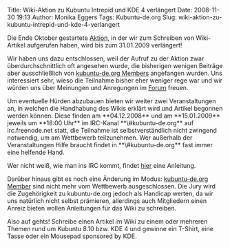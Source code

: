 Title: Wiki-Aktion zu Kubuntu Intrepid und KDE 4 verlängert
Date: 2008-11-30 19:13
Author: Monika Eggers
Tags: Kubuntu-de.org
Slug: wiki-aktion-zu-kubuntu-intrepid-und-kde-4-verlangert

Die Ende Oktober gestartete
[Aktion](http://www.kubuntu-de.org/nachrichten/kubuntu/kubuntu-de-org/mach-das-wiki-fit-fuer-kubuntu-8-10-intrepid-ibex-und-kde-4 "http://www.kubuntu-de.org/nachrichten/kubuntu/kubuntu-de-org/mach-das-wiki-fit-fuer-kubuntu-8-10-intrepid-ibex-und-kde-4"), in der wir zum Schreiben von Wiki-Artikel aufgerufen haben, wird
bis zum 31.01.2009 verlängert!  

Wir haben uns dazu entschlossen, weil der Aufruf zu der Aktion zwar
überdurchschnittlich oft angesehen wurde, die bisherigen wenigen
Beiträge aber ausschließlich von [kubuntu-de.org
Members](https://launchpad.net/%7Ekubuntu-de.org-members/+members "https://launchpad.net/~kubuntu-de.org-members/+members") angefangen wurden. Uns interessiert sehr, wieso die Teilnahme
bisher eher weniger rege war und wir würden uns über Meinungen und
Anregungen im
[Forum](http://forum.kubuntu-de.org/index.php?topic=11184.msg76525#new "http://forum.kubuntu-de.org/index.php?topic=11184.msg76525#new") freuen.

</p>
Um eventuelle Hürden abzubauen bieten wir weiter zwei Veranstaltungen
an, in welchen die Handhabung des Wikis erklärt wird und Artikel
begonnen werden können. Diese finden am **04.12.2008** und am
**15.01.2009** jeweils um **18:00 Uhr** im IRC-Kanal
**\#kubuntu-de.org** auf irc.freenode.net statt, die Teilnahme ist
selbstverständlich nicht zwingend notwendig, um am Wettbewerb
teilzunehmen. Wer außerhalb der Veranstaltungen Hilfe braucht findet in
**\#kubuntu-de.org** fast immer eine helfende Hand.  

Wer nicht weiß, wie man ins IRC kommt, findet
[hier](http://wiki.kubuntu-de.org/Team:IRC "http://wiki.kubuntu-de.org/Team:IRC") eine Anleitung.

</p>
<!--break--><!--break-->

Darüber hinaus gibt es noch eine Änderung im Modus: [kubuntu-de.org
Member](https://launchpad.net/%7Ekubuntu-de.org-members/+members "https://launchpad.net/~kubuntu-de.org-members/+members") sind nicht mehr vom Wettbewerb ausgeschlossen. Die Jury wird die
Zugehörigkeit zu kubuntu-de.org jedoch als Handicap werten, da wir uns
natürlich nicht selbst prämieren, allerdings auch Mitgliedern einen
Anreiz bieten wollen Anleitungen für das Wiki zu schreiben.

</p>
Also auf gehts! Schreibe einen Artikel im Wiki zu einem oder mehreren
Themen rund um Kubuntu 8.10 bzw. KDE 4 und gewinne ein T-Shirt, eine
Tasse oder ein Mousepad sponsored by KDE.

</p>

